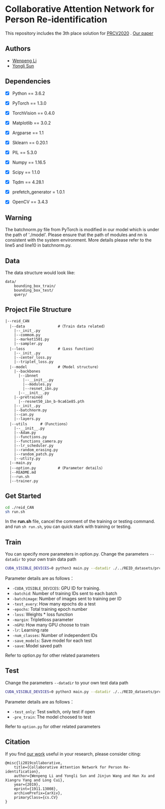 # Collaborative Attention Network for Person Re-identification

This repository includes the 3th place solution for [PRCV2020](https://lsprc.github.io/) .
[Our paper](https://iopscience.iop.org/article/10.1088/1742-6596/1848/1/012074)

## Authors
- [Wenpeng Li](https://blog.csdn.net/lwplwf)
- [Yongli Sun](https://github.com/yonger001)

## Dependencies

- [x] Python == 3.6.2
- [x] PyTorch == 1.3.0
- [x] TorchVision == 0.4.0
- [x] Matplotlib == 3.0.2
- [x] Argparse == 1.1
- [x] Sklearn == 0.20.1
- [x] PIL == 5.3.0
- [x] Numpy == 1.16.5
- [x] Scipy == 1.1.0
- [x] Tqdm == 4.28.1
- [x] prefetch_generator = 1.0.1
- [x] OpenCV == 3.4.3


## Warning
The batchnorm.py file from PyTorch is modified in our model which is under the path of './model'.
Please ensure that the path of modules and nn is consistent with the system environment. More details please refer to the line5 and line10 in batchnorm.py.


## Data
The data structure would look like:
```
data/
    bounding_box_train/
    bounding_box_test/
    query/
```

## Project File Structure
```
|--reid_CAN
  |--data               #（Train data related）
    |--_init_.py
    |--commom.py
    |--market1501.py
    |--sampler.py
  |--loss               #（Loss function）
    |--_init_.py
    |--center_loss.py
    |--triplet_loss.py
  |--model              #（Model structure）
    |--backbones
      |--ibnnet
        |--__init__.py
        |--modules.py
        |--resnet_ibn.py
      |--__init__.py
    |--pretrained
      |--resnet50_ibn_b-9ca61e85.pth
    |--_init_.py
    |--batchnorm.py
    |--can.py
    |--layers.py
  |--utils		#（Functions）
    |--__init__.py
    |--Adam.py
    |--functions.py
    |--functions_camera.py
    |--lr_scheduler.py
    |--random_erasing.py
    |--random_patch.py
    |--utlity.py
  |--main.py
  |--option.py          #（Parameter details）
  |--README.md
  |--run.sh
  |--trainer.py
```

## Get Started

```bash
cd ./reid_CAN
sh run.sh
```
In the **run.sh** file, cancel the comment of the training or testing command.
and  run `sh run.sh`, you can quick stark with training or testing.

## Train
You can specify more parameters in option.py.
Change the parameters `--datadir` to your own train data path

```bash
CUDA_VISIBLE_DEVICES=0 python3 main.py --datadir ./../REID_datasets/prcv2020_v2 --backbone_name resnet50_ibn_b --batchid 8 --batchimage 4 --batchtest 16 --test_every 10 --epochs 601 --loss 1*CrossEntropy_Loss+1*Triplet_Loss+0.0005*Center_Loss --margin 1.3 --nGPU 1 --lr 3.5e-4 --optimizer ADAM_GCC --reset --amsgrad --num_classes 1295 --height 384 --width 192 --save_models --save prcv2020_train_v2-can
```

Parameter details are as follows：
- `-CUDA_VISIBLE_DEVICES`:  GPU ID for training.
- `-batchid`: Number of training IDs sent to each batch
- `-batchimage`: Number of images sent to training per ID
- `-test_every`: How many epochs do a test
- `-epochs`: Total training epoch number
- `-loss`: Weights * loss function 
- `-margin`: Tripletloss parameter
- `-nGPU`: How many GPU choose to train
- `-lr`: Learning rate
- `-num_classes`: Number of independent IDs
- `-save_models`: Save model for each test
- `-save`: Model saved path

Refer to option.py for other related parameters

## Test
Change the parameters `--datadir` to your own test data path

```bash
CUDA_VISIBLE_DEVICES=0 python3 main.py --datadir ./../REID_datasets/prcv2020_v2 --backbone_name resnet50_ibn_a --margin 1.3 --nGPU 1 --test_only --resume 0 --pre_train model_best.pt --batchtest 16 --num_classes 1295 --height 384 --width 192 --save test-prcv2020_v2_can
```

Parameter details are as follows：
- `-test_only`: Test switch, only test if open
- `-pre_train`: The model choosed to test

Refer to `option.py` for other related parameters


## Citation
If you find [our work](https://iopscience.iop.org/article/10.1088/1742-6596/1848/1/012074) useful in your research, please consider citing:
````
@misc{li2019collaborative,
    title={Collaborative Attention Network for Person Re-identification},
    author={Wenpeng Li and Yongli Sun and Jinjun Wang and Han Xu and Xiangru Yang and Long Cui},
    year={2019},
    eprint={1911.13008},
    archivePrefix={arXiv},
    primaryClass={cs.CV}
}
````
